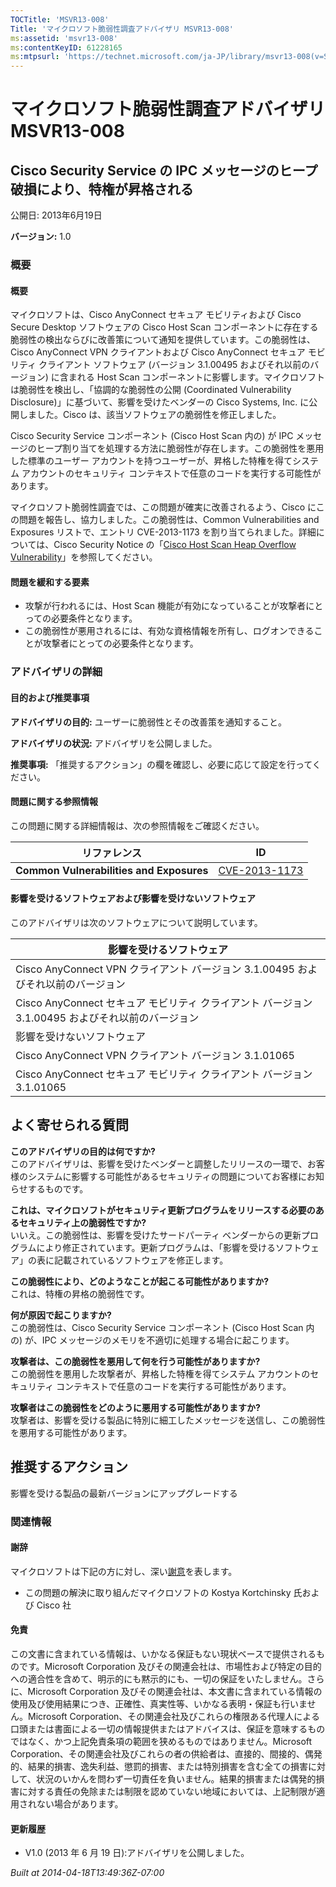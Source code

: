 ```yaml
---
TOCTitle: 'MSVR13-008'
Title: 'マイクロソフト脆弱性調査アドバイザリ MSVR13-008'
ms:assetid: 'msvr13-008'
ms:contentKeyID: 61228165
ms:mtpsurl: 'https://technet.microsoft.com/ja-JP/library/msvr13-008(v=Security.10)'
---
```




マイクロソフト脆弱性調査アドバイザリ MSVR13-008
===============================================

Cisco Security Service の IPC メッセージのヒープ破損により、特権が昇格される
----------------------------------------------------------------------------

公開日: 2013年6月19日

**バージョン:** 1.0

### 概要

#### 概要

マイクロソフトは、Cisco AnyConnect セキュア モビリティおよび Cisco Secure Desktop ソフトウェアの Cisco Host Scan コンポーネントに存在する脆弱性の検出ならびに改善策について通知を提供しています。この脆弱性は、Cisco AnyConnect VPN クライアントおよび Cisco AnyConnect セキュア モビリティ クライアント ソフトウェア (バージョン 3.1.00495 およびそれ以前のバージョン) に含まれる Host Scan コンポーネントに影響します。マイクロソフトは脆弱性を検出し、「協調的な脆弱性の公開 (Coordinated Vulnerability Disclosure)」に基づいて、影響を受けたベンダーの Cisco Systems, Inc. に公開しました。Cisco は、該当ソフトウェアの脆弱性を修正しました。

Cisco Security Service コンポーネント (Cisco Host Scan 内の) が IPC メッセージのヒープ割り当てを処理する方法に脆弱性が存在します。この脆弱性を悪用した標準のユーザー アカウントを持つユーザーが、昇格した特権を得てシステム アカウントのセキュリティ コンテキストで任意のコードを実行する可能性があります。

マイクロソフト脆弱性調査では、この問題が確実に改善されるよう、Cisco にこの問題を報告し、協力しました。この脆弱性は、Common Vulnerabilities and Exposures リストで、エントリ CVE-2013-1173 を割り当てられました。詳細については、Cisco Security Notice の「[Cisco Host Scan Heap Overflow Vulnerability](http://tools.cisco.com/security/center/content/ciscosecuritynotice/cve-2013-1173)」を参照してください。

#### 問題を緩和する要素

-   攻撃が行われるには、Host Scan 機能が有効になっていることが攻撃者にとっての必要条件となります。
-   この脆弱性が悪用されるには、有効な資格情報を所有し、ログオンできることが攻撃者にとっての必要条件となります。

### アドバイザリの詳細

#### 目的および推奨事項

**アドバイザリの目的:** ユーザーに脆弱性とその改善策を通知すること。

**アドバイザリの状況:** アドバイザリを公開しました。

**推奨事項:** 「推奨するアクション」の欄を確認し、必要に応じて設定を行ってください。

#### 問題に関する参照情報

この問題に関する詳細情報は、次の参照情報をご確認ください。

| リファレンス                             | ID                                                                               |
|------------------------------------------|----------------------------------------------------------------------------------|
| **Common Vulnerabilities and Exposures** | [CVE-2013-1173](http://www.cve.mitre.org/cgi-bin/cvename.cgi?name=cve-2013-1173) |

#### 影響を受けるソフトウェアおよび影響を受けないソフトウェア

このアドバイザリは次のソフトウェアについて説明しています。

| 影響を受けるソフトウェア                                                                          |
|---------------------------------------------------------------------------------------------------|
| Cisco AnyConnect VPN クライアント バージョン 3.1.00495 およびそれ以前のバージョン                 |
| Cisco AnyConnect セキュア モビリティ クライアント バージョン 3.1.00495 およびそれ以前のバージョン |
| 影響を受けないソフトウェア                                                                        |
| Cisco AnyConnect VPN クライアント バージョン 3.1.01065                                            |
| Cisco AnyConnect セキュア モビリティ クライアント バージョン 3.1.01065                            |

よく寄せられる質問
------------------

 
**このアドバイザリの目的は何ですか?**  
このアドバイザリは、影響を受けたベンダーと調整したリリースの一環で、お客様のシステムに影響する可能性があるセキュリティの問題についてお客様にお知らせするものです。

**これは、マイクロソフトがセキュリティ更新プログラムをリリースする必要のあるセキュリティ上の脆弱性ですか?**  
いいえ。この脆弱性は、影響を受けたサードパーティ ベンダーからの更新プログラムにより修正されています。更新プログラムは、「影響を受けるソフトウェア」の表に記載されているソフトウェアを修正します。

**この脆弱性により、どのようなことが起こる可能性がありますか?**  
これは、特権の昇格の脆弱性です。

**何が原因で起こりますか?**  
この脆弱性は、Cisco Security Service コンポーネント (Cisco Host Scan 内の) が、IPC メッセージのメモリを不適切に処理する場合に起こります。

**攻撃者は、この脆弱性を悪用して何を行う可能性がありますか?**  
この脆弱性を悪用した攻撃者が、昇格した特権を得てシステム アカウントのセキュリティ コンテキストで任意のコードを実行する可能性があります。

**攻撃者はこの脆弱性をどのように悪用する可能性がありますか?**  
攻撃者は、影響を受ける製品に特別に細工したメッセージを送信し、この脆弱性を悪用する可能性があります。

推奨するアクション
------------------

 
影響を受ける製品の最新バージョンにアップグレードする

### 関連情報

#### 謝辞

マイクロソフトは下記の方に対し、深い[謝意](http://go.microsoft.com/fwlink/?linkid=21127)を表します。

-   この問題の解決に取り組んだマイクロソフトの Kostya Kortchinsky 氏および Cisco 社

#### 免責

この文書に含まれている情報は、いかなる保証もない現状ベースで提供されるものです。Microsoft Corporation 及びその関連会社は、市場性および特定の目的への適合性を含めて、明示的にも黙示的にも、一切の保証をいたしません。さらに、Microsoft Corporation 及びその関連会社は、本文書に含まれている情報の使用及び使用結果につき、正確性、真実性等、いかなる表明・保証も行いません。Microsoft Corporation、その関連会社及びこれらの権限ある代理人による口頭または書面による一切の情報提供またはアドバイスは、保証を意味するものではなく、かつ上記免責条項の範囲を狭めるものではありません。Microsoft Corporation、その関連会社及びこれらの者の供給者は、直接的、間接的、偶発的、結果的損害、逸失利益、懲罰的損害、または特別損害を含む全ての損害に対して、状況のいかんを問わず一切責任を負いません。結果的損害または偶発的損害に対する責任の免除または制限を認めていない地域においては、上記制限が適用されない場合があります。

#### 更新履歴

-   V1.0 (2013 年 6 月 19 日):アドバイザリを公開しました。

*Built at 2014-04-18T13:49:36Z-07:00*
